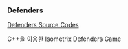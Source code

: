 ### Defenders

[Defenders Source Codes](https://prokoptasis.github.io/docs/documents/projects/defenders/)

C++을 이용한 Isometrix Defenders Game
